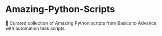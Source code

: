 # Amazing-Python-Scripts
🚀 Curated collection of Amazing Python scripts from Basics to Advance with automation task scripts.
